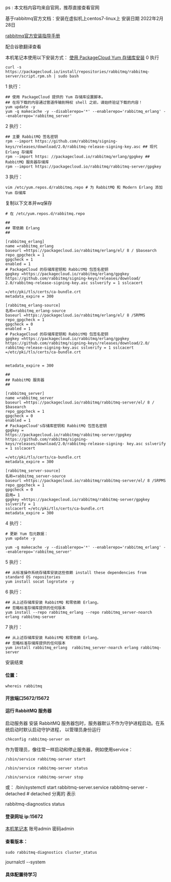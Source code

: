 ps : 本文档内容均来自官网，推荐直接查看官网

基于rabbitmq官方文档：安装在虚拟机上centos7-linux上
安装日期 2022年2月28日

[rabbitmq官方安装指导手册](https://www.rabbitmq.com/install-rpm.html)

配合谷歌翻译查看

本机笔记本使用以下安装方式：
[使用 PackageCloud Yum 存储库安装](https://www.rabbitmq.com/install-rpm.html#package-cloud)
0 执行

    curl -s https://packagecloud.io/install/repositories/rabbitmq/rabbitmq-server/script.rpm.sh | sudo bash

1 执行：

    ## 使用 PackageCloud 提供的 Yum 存储库设置脚本。
    ## 在将下载的内容通过管道传输到特权 shell 之前，请始终验证下载的内容！
    yum update -y
    yum -q makecache -y --disablerepo='*' --enablerepo='rabbitmq_erlang' --enablerepo='rabbitmq_server'

2 执行：

    ## 主要 RabbitMQ 签名密钥
    rpm --import https://github.com/rabbitmq/signing-keys/releases/download/2.0/rabbitmq-release-signing-key.asc ## 现代 Erlang 存储库
    rpm --import https: //packagecloud.io/rabbitmq/erlang/gpgkey ## RabbitMQ 服务器存储库
    rpm --import https://packagecloud.io/rabbitmq/rabbitmq-server/gpgkey

3 执行：

    vim /etc/yum.repos.d/rabbitmq.repo # 为 RabbitMQ 和 Modern Erlang 添加 Yum 存储库

复制以下文本并wq保存

    # 在 /etc/yum.repos.d/rabbitmq.repo
    
    ## 
    ## 零依赖 Erlang
    ## 
    
    [rabbitmq_erlang]
    name =rabbitmq_erlang
    baseurl =https://packagecloud.io/rabbitmq/erlang/el/ 8 / $basearch
    repo_gpgcheck = 1
    gpgcheck = 1
    enabled = 1
    # PackageCloud 的存储库密钥和 RabbitMQ 包签名密钥
    gpgkey =https://packagecloud.io/rabbitmq/erlang/gpgkey
    https://github.com/rabbitmq/signing-keys/releases/download/ 2.0/rabbitmq-release-signing-key.asc sslverify = 1 sslcacert
    
    =/etc/pki/tls/certs/ca-bundle.crt
    metadata_expire = 300
    
    [rabbitmq_erlang-source]
    名称=rabbitmq_erlang-source
    baseurl =https://packagecloud.io/rabbitmq/erlang/el/ 8 /SRPMS
    repo_gpgcheck = 1
    gpgcheck = 0
    enabled = 1
    # PackageCloud 的存储库密钥和 RabbitMQ 包签名密钥
    gpgkey =https://packagecloud.io/rabbitmq/erlang/gpgkey
    https://github.com/rabbitmq/signing-keys/releases/download/2.0/ rabbitmq-release-signing-key.asc sslverify = 1 sslcacert =/etc/pki/tls/certs/ca-bundle.crt
    
    
    metadata_expire = 300
    
    ## 
    ## RabbitMQ 服务器
    ## 
    
    [rabbitmq_server]
    name =rabbitmq_server
    baseurl =https://packagecloud.io/rabbitmq/rabbitmq-server/el/ 8 / $basearch
    repo_gpgcheck = 1
    gpgcheck = 0
    enabled = 1
    # PackageCloud's存储库密钥和 RabbitMQ 包签名密钥
    gpgkey =
    https://packagecloud.io/rabbitmq/rabbitmq-server/gpgkey https://github.com/rabbitmq/signing-keys/releases/download/2.0/rabbitmq-release-signing- key.asc sslverify = 1 sslcacert
    
    =/etc/pki/tls/certs/ca-bundle.crt
    metadata_expire = 300
    
    [rabbitmq_server-source]
    名称=rabbitmq_server-source
    baseurl =https://packagecloud.io/rabbitmq/rabbitmq-server/el/ 8 /SRPMS
    repo_gpgcheck = 1
    gpgcheck = 0
    启用= 1
    gpgkey =https://packagecloud.io/rabbitmq/rabbitmq-server/gpgkey
    sslverify = 1
    sslcacert =/etc/pki/tls/certs/ca-bundle.crt
    metadata_expire = 300

4 执行：

    # 更新 Yum 包元数据：
    yum update -y

    yum -q makecache -y --disablerepo='*' --enablerepo='rabbitmq_erlang' --enablerepo='rabbitmq_server'

5 执行：

    ## 从标准操作系统存储库安装这些依赖 install these dependencies from standard OS repositories
    yum install socat logrotate -y

6 执行：

    ## 从上述存储库安装 RabbitMQ 和零依赖 Erlang，
    ## 忽略标准存储库提供的任何版本
    yum install --repo rabbitmq_erlang --repo rabbitmq_server-noarch erlang rabbitmq-server

7 执行：
    
    ## 从上述存储库安装 RabbitMQ 和零依赖 Erlang，
    ## 忽略标准存储库提供的任何版本
    yum install rabbitmq_erlang  rabbitmq_server-noarch erlang rabbitmq-server

安装结束

#### 位置：
    whereis rabbitmq
#### 开放端口5672/15672

#### 运行 RabbitMQ 服务器
启动服务器
安装 RabbitMQ 服务器包时，服务器默认不作为守护进程启动。在系统启动时默认启动守护进程，
以管理员身份运行

    chkconfig rabbitmq-server on

作为管理员，像往常一样启动和停止服务器，例如使用service：

    /sbin/service rabbitmq-server start
    
    /sbin/service rabbitmq-server status
    
    /sbin/service rabbitmq-server stop

或：
/bin/systemctl start rabbitmq-server.service
rabbitmq-server -detached  # detached 分离的 表示

rabbitmq-diagnostics status

#### 登录网址 ip:15672
[本机笔记本](http://192.168.124.21:15672)
账号admin 密码admin
#### 查看版本：

    sudo rabbitmq-diagnostics cluster_status

journalctl --system

#### 具体配置待学习

